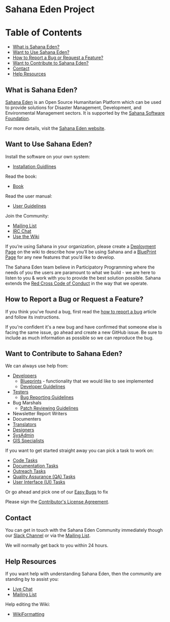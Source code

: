 # Sahana Eden Project

# Table of Contents
- [What is Sahana Eden?](#what-is-sahana-eden)
- [Want to Use Sahana Eden?](#want-to-use-sahana-eden)
- [How to Report a Bug or Request a Feature?](#how-to-report-a-bug-or-request-a-feature)
- [Want to Contribute to Sahana Eden?](#want-to-contribute-to-sahana-eden)
- [Contact](#contact)
- [Help Resources](#help-resources)

## What is Sahana Eden?
[Sahana Eden](https://eden.sahanafoundation.org/wiki/What) is an Open Source Humanitarian Platform which can be used to provide solutions for Disaster Management, Development, and Environmental Management sectors. It is supported by the [Sahana Software Foundation](http://sahanafoundation.org/).

For more details, visit the [Sahana Eden website](http://eden.sahanafoundation.org/).

## Want to Use Sahana Eden?

Install the software on your own system:
- [Installation Guidlines](https://eden.sahanafoundation.org/wiki/InstallationGuidelines)

Read the book:
- [Book](https://eden.sahanafoundation.org/wiki/Book)

Read the user manual:
- [User Guidelines](https://eden.sahanafoundation.org/wiki/UserGuidelines)

Join the Community:
- [Mailing List](https://eden.sahanafoundation.org/wiki/MailingList)
- [IRC Chat](https://eden.sahanafoundation.org/wiki/Chat)
- [Use the Wiki](https://eden.sahanafoundation.org/wiki/UseTheWiki)

If you’re using Sahana in your organization, please create a [Deployment Page](https://eden.sahanafoundation.org/wiki/Deployments/Guidelines) on the wiki to describe how you’ll be using Sahana and a [BluePrint Page](https://eden.sahanafoundation.org/wiki/BluePrint) for any new features that you’d like to develop.

The Sahana Eden team believe in Participatory Programming where the needs of you the users are paramount to what we build - we are here to listen to you & work with you to provide the best solution possible. Sahana extends the [​Red Cross Code of Conduct](http://wiki.sahanafoundation.org/doku.php/dep:code_of_conduct) in the way that we operate.

## How to Report a Bug or Request a Feature?
If you think you've found a bug, first read the [how to report a bug](https://eden.sahanafoundation.org/wiki/BugReportingGuidelines) article and follow its instructions.

If you're confident it's a new bug and have confirmed that someone else is facing the same issue, go ahead and create a new GitHub issue. Be sure to include as much information as possible so we can reproduce the bug.


## Want to Contribute to Sahana Eden?
We can always use help from:

- [Developers](https://eden.sahanafoundation.org/wiki/Develop)
    - [Blueprints](https://eden.sahanafoundation.org/wiki/BluePrint) - functionality that we would like to see implemented
    - [Developer Guidelines](https://eden.sahanafoundation.org/wiki/DeveloperGuidelines)
- [Testers](https://eden.sahanafoundation.org/wiki/Testing)
    - [Bug Reporting Guidelines](https://eden.sahanafoundation.org/wiki/BugReportingGuidelines)
- Bug Marshals
    - [Patch Reviewing Guidelines](https://eden.sahanafoundation.org/wiki/PatchReviewingGuidelines)
- Newsletter Report Writers
- Documenters
- [Translators](https://eden.sahanafoundation.org/wiki/UserGuidelines/Localisation)
- [Designers](https://eden.sahanafoundation.org/wiki/Design)
- [SysAdmin](https://eden.sahanafoundation.org/wiki/SysAdmin)
- [GIS Specialists](https://eden.sahanafoundation.org/wiki/GIS)

If you want to get started straight away you can pick a task to work on:
- [Code Tasks](https://eden.sahanafoundation.org/wiki/Contribute/Code)
- [Documentation Tasks](https://eden.sahanafoundation.org/wiki/Contribute/Documentation)
- [Outreach Tasks](https://eden.sahanafoundation.org/wiki/Contribute/Outreach)
- [Quality Assurance (QA) Tasks](https://eden.sahanafoundation.org/wiki/Contribute/QA)
- [User Interface (UI) Tasks](https://eden.sahanafoundation.org/wiki/Contribute/UI)

Or go ahead and pick one of our [Easy Bugs](http://eden.sahanafoundation.org/report/18) to fix

Please sign the [Contributor's License Agreement](http://bit.ly/SSF-eCLA).

## Contact
You can get in touch with the Sahana Eden Community immediately though our [Slack Channel](https://eden.sahanafoundation.org/wiki/Chat) or via the [Mailing List](https://eden.sahanafoundation.org/wiki/MailingList).

We will normally get back to you within 24 hours.

## Help Resources
If you want help with understanding Sahana Eden, then the community are standing by to assist you:
- [Live Chat](https://eden.sahanafoundation.org/wiki/Chat)
- [Mailing List](https://eden.sahanafoundation.org/wiki/MailingList)

Help editing the Wiki:
- [WikiFormatting](https://eden.sahanafoundation.org/wiki/WikiFormatting)



